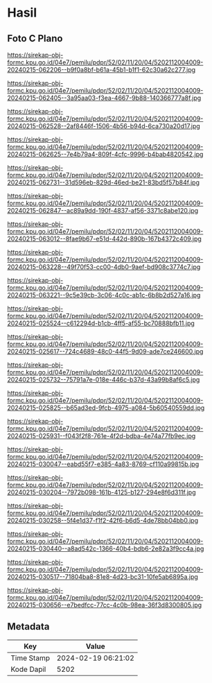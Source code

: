 # Hasil

## Foto C Plano

https://sirekap-obj-formc.kpu.go.id/04e7/pemilu/pdpr/52/02/11/20/04/5202112004009-20240215-062206--b9f0a8bf-b61a-45b1-b1f1-62c30a62c277.jpg

https://sirekap-obj-formc.kpu.go.id/04e7/pemilu/pdpr/52/02/11/20/04/5202112004009-20240215-062405--3a95aa03-f3ea-4667-9b88-140366777a8f.jpg

https://sirekap-obj-formc.kpu.go.id/04e7/pemilu/pdpr/52/02/11/20/04/5202112004009-20240215-062528--2af8446f-1506-4b56-b94d-6ca730a20d17.jpg

https://sirekap-obj-formc.kpu.go.id/04e7/pemilu/pdpr/52/02/11/20/04/5202112004009-20240215-062625--7e4b79a4-809f-4cfc-9996-b4bab4820542.jpg

https://sirekap-obj-formc.kpu.go.id/04e7/pemilu/pdpr/52/02/11/20/04/5202112004009-20240215-062731--31d596eb-829d-46ed-be21-83bd5f57b84f.jpg

https://sirekap-obj-formc.kpu.go.id/04e7/pemilu/pdpr/52/02/11/20/04/5202112004009-20240215-062847--ac89a9dd-190f-4837-af56-3371c8abe120.jpg

https://sirekap-obj-formc.kpu.go.id/04e7/pemilu/pdpr/52/02/11/20/04/5202112004009-20240215-063012--8fae9b67-e51d-442d-890b-167b4372c409.jpg

https://sirekap-obj-formc.kpu.go.id/04e7/pemilu/pdpr/52/02/11/20/04/5202112004009-20240215-063228--49f70f53-cc00-4db0-9aef-bd908c3774c7.jpg

https://sirekap-obj-formc.kpu.go.id/04e7/pemilu/pdpr/52/02/11/20/04/5202112004009-20240215-063221--9c5e39cb-3c06-4c0c-ab1c-6b8b2d527a16.jpg

https://sirekap-obj-formc.kpu.go.id/04e7/pemilu/pdpr/52/02/11/20/04/5202112004009-20240215-025524--c612294d-b1cb-4ff5-af55-bc70888bfb11.jpg

https://sirekap-obj-formc.kpu.go.id/04e7/pemilu/pdpr/52/02/11/20/04/5202112004009-20240215-025617--724c4689-48c0-44f5-9d09-ade7ce246600.jpg

https://sirekap-obj-formc.kpu.go.id/04e7/pemilu/pdpr/52/02/11/20/04/5202112004009-20240215-025732--75791a7e-018e-446c-b37d-43a99b8af6c5.jpg

https://sirekap-obj-formc.kpu.go.id/04e7/pemilu/pdpr/52/02/11/20/04/5202112004009-20240215-025825--b65ad3ed-9fcb-4975-a084-5b60540559dd.jpg

https://sirekap-obj-formc.kpu.go.id/04e7/pemilu/pdpr/52/02/11/20/04/5202112004009-20240215-025931--f043f2f8-761e-4f2d-bdba-4e74a77fb9ec.jpg

https://sirekap-obj-formc.kpu.go.id/04e7/pemilu/pdpr/52/02/11/20/04/5202112004009-20240215-030047--eabd55f7-e385-4a83-8769-cf110a99815b.jpg

https://sirekap-obj-formc.kpu.go.id/04e7/pemilu/pdpr/52/02/11/20/04/5202112004009-20240215-030204--7972b098-161b-4125-b127-294e8f6d311f.jpg

https://sirekap-obj-formc.kpu.go.id/04e7/pemilu/pdpr/52/02/11/20/04/5202112004009-20240215-030258--5f4e1d37-f1f2-42f6-b6d5-4de78bb04bb0.jpg

https://sirekap-obj-formc.kpu.go.id/04e7/pemilu/pdpr/52/02/11/20/04/5202112004009-20240215-030440--a8ad542c-1366-40b4-bdb6-2e82a3f9cc4a.jpg

https://sirekap-obj-formc.kpu.go.id/04e7/pemilu/pdpr/52/02/11/20/04/5202112004009-20240215-030517--71804ba8-81e8-4d23-bc31-10fe5ab6895a.jpg

https://sirekap-obj-formc.kpu.go.id/04e7/pemilu/pdpr/52/02/11/20/04/5202112004009-20240215-030656--e7bedfcc-77cc-4c0b-98ea-36f3d8300805.jpg


## Metadata

| Key        | Value               |
| ---------- | ------------------- |
| Time Stamp | 2024-02-19 06:21:02 |
| Kode Dapil | 5202                |




